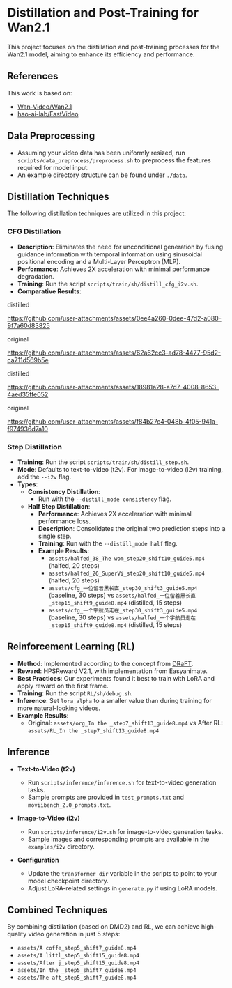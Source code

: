 # Distillation and Post-Training for Wan2.1

This project focuses on the distillation and post-training processes for the Wan2.1 model, aiming to enhance its efficiency and performance.

## References
This work is based on:
* [Wan-Video/Wan2.1](https://github.com/Wan-Video/Wan2.1)
* [hao-ai-lab/FastVideo](https://github.com/hao-ai-lab/FastVideo)

## Data Preprocessing
* Assuming your video data has been uniformly resized, run `scripts/data_preprocess/preprocess.sh` to preprocess the features required for model input.
* An example directory structure can be found under `./data`.

## Distillation Techniques
The following distillation techniques are utilized in this project:

### CFG Distillation
* **Description**: Eliminates the need for unconditional generation by fusing guidance information with temporal information using sinusoidal positional encoding and a Multi-Layer Perceptron (MLP).
* **Performance**: Achieves 2X acceleration with minimal performance degradation.
* **Training**: Run the script `scripts/train/sh/distill_cfg_i2v.sh`.
* **Comparative Results**:
  
distilled

https://github.com/user-attachments/assets/0ee4a260-0dee-47d2-a080-9f7a60d83825

original

https://github.com/user-attachments/assets/62a62cc3-ad78-4477-95d2-ca711d569b5e


distilled

https://github.com/user-attachments/assets/18981a28-a7d7-4008-8653-4aed35ffe052

original

https://github.com/user-attachments/assets/f84b27c4-048b-4f05-941a-f974936d7a10

### Step Distillation
* **Training**: Run the script `scripts/train/sh/distill_step.sh`.
* **Mode**: Defaults to text-to-video (t2v). For image-to-video (i2v) training, add the `--i2v` flag.
* **Types**:
  * **Consistency Distillation**:
    * Run with the `--distill_mode consistency` flag.
  * **Half Step Distillation**:
    * **Performance**: Achieves 2X acceleration with minimal performance loss.
    * **Description**: Consolidates the original two prediction steps into a single step.
    * **Training**: Run with the `--distill_mode half` flag.
    * **Example Results**:
      * `assets/halfed_38_The wom_step20_shift10_guide5.mp4` (halfed, 20 steps)
      * `assets/halfed_26_SuperVi_step20_shift10_guide5.mp4` (halfed, 20 steps)
      * `assets/cfg_一位留着黑长直_step30_shift3_guide5.mp4` (baseline, 30 steps) vs `assets/halfed_一位留着黑长直_step15_shift9_guide8.mp4` (distilled, 15 steps)
      * `assets/cfg_一个宇航员走在_step30_shift3_guide5.mp4` (baseline, 30 steps) vs `assets/halfed_一个宇航员走在_step15_shift9_guide8.mp4` (distilled, 15 steps)

## Reinforcement Learning (RL)
* **Method**: Implemented according to the concept from [DRaFT](https://arxiv.org/pdf/2309.17400).
* **Reward**: HPSReward V2.1, with implementation from Easyanimate.
* **Best Practices**: Our experiments found it best to train with LoRA and apply reward on the first frame.
* **Training**: Run the script `RL/sh/debug.sh`.
* **Inference**: Set `lora_alpha` to a smaller value than during training for more natural-looking videos.
* **Example Results**:
  * Original: `assets/org_In the _step7_shift13_guide8.mp4` vs After RL: `assets/RL_In the _step7_shift13_guide8.mp4`

## Inference
* **Text-to-Video (t2v)**
  * Run `scripts/inference/inference.sh` for text-to-video generation tasks.
  * Sample prompts are provided in `test_prompts.txt` and `moviibench_2.0_prompts.txt`.

* **Image-to-Video (i2v)**
  * Run `scripts/inference/i2v.sh` for image-to-video generation tasks.
  * Sample images and corresponding prompts are available in the `examples/i2v` directory.

* **Configuration**
  * Update the `transformer_dir` variable in the scripts to point to your model checkpoint directory.
  * Adjust LoRA-related settings in `generate.py` if using LoRA models.

## Combined Techniques
By combining distillation (based on DMD2) and RL, we can achieve high-quality video generation in just 5 steps:
* `assets/A coffe_step5_shift7_guide8.mp4`
* `assets/A littl_step5_shift15_guide8.mp4`
* `assets/After j_step5_shift15_guide8.mp4`
* `assets/In the _step5_shift7_guide8.mp4`
* `assets/The aft_step5_shift7_guide8.mp4`
